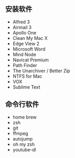 
## 安装软件
- Alfred 3
- Airmail 3
- Apollo One
- Clean My Mac X
- Edge View 2
- Microsoft Word
- Mind Node
- Navicat Premium
- Path Finder
- The Unarchiver / Better Zip
- NTFS for Mac
- VOX
- Sublime Text

## 命令行软件
- home brew
- zsh
- git
- ffmpeg
- autojump
- oh my zsh
- youtube-dl
